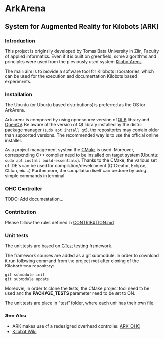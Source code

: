 # ArkArena
## System for Augmented Reality for Kilobots (ARK)
### Introduction
This project is originally developed by Tomas Bata University in Zlin, Faculty of applied informatics. 
Even if it is built on greenfield, some algorithms and principles were used from the previously used system [KilobotArena](https://github.com/TBU-AILab/KilobotArena)

The main aim is to provide a software tool for Kilobots laboratories, which can be used for the execution and documentation Kilobots based experiments.

### Installation

The Ubuntu (or Ubuntu based distributions) is preferred as the OS for ArkArena. 

Ark arena is composed by using opnesource version of [Qt 6](https://www.qt.io/download-open-source) library and [OpenCV](https://opencv.org).
Be aware of the version of Qt library installed by the distro package manager (`sudo apt install qt`), the repositories may contain older than supported versions. The recommended way is to use the official online installer.

As a project management system the [CMake](https://cmake.org) is used. Moreover, corresponding C++ compiler need to be installed on target system (Ubuntu: `sudo apt install build-essentials`).
Thanks to the CMake, the various set of IDE's can be used for compilation/development (QtCreator, Eclipse, CLion, etc...) Furthermore, the compilation itself can be done by using simple commands in terminal.

### OHC Controller

TODO: Add documentation...

### Contribution

Please follow the rules defined in [CONTRIBUTION.md](CONTRIBUTION.md)

### Unit tests

The unit tests are based on [GTest](https://google.github.io/googletest/) testing framework.

The framework sources are added as a git submodule. In order to download it run following command from the project root after cloning of the KilobotArena repository:

```
git submodule init
git submodule update
```
Moreover, in order to clone the tests, the CMake project tool need to be used and the **PACKAGE_TESTS** parameter need to be set to ON.

The unit tests are place in "test" folder, where each unit has their own file.

### See Also

* ARK makes use of a redesigned overhead controller: [ARK_OHC](https://github.com/DiODeProject/ARK_OHC)
* [Kilobot Wiki](http://diode.group.shef.ac.uk/kilobots/index.php/Kilobots)
